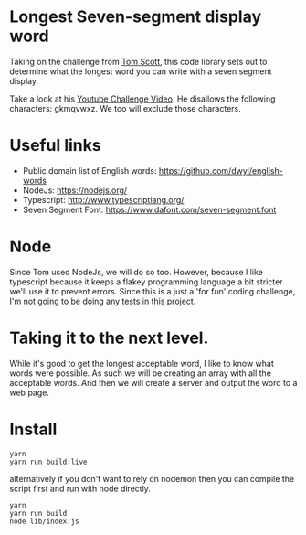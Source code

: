 # Longest Seven-segment display word

Taking on the challenge from [Tom Scott](https://twitter.com/tomscott), this code library sets out to determine what 
the longest word you can write with a seven segment display. 

Take a look at his [Youtube Challenge Video](https://www.youtube.com/watch?v=zp4BMR88260). He disallows the following 
characters: gkmqvwxz. We too will exclude those characters. 

# Useful links

- Public domain list of English words: https://github.com/dwyl/english-words
- NodeJs: https://nodejs.org/
- Typescript: http://www.typescriptlang.org/
- Seven Segment Font: https://www.dafont.com/seven-segment.font

# Node

Since Tom used NodeJs, we will do so too. However, because I like typescript because it keeps a flakey programming 
language a bit stricter we'll use it to prevent errors. Since this is a just a 'for fun' coding challenge, I'm not
going to be doing any tests in this project. 

# Taking it to the next level. 

While it's good to get the longest acceptable word, I like to know what words were possible. As such we will be creating
an array with all the acceptable words. And then we will create a server and output the word to a web page. 

# Install

```
yarn
yarn run build:live
```

alternatively if you don't want to rely on nodemon then you can compile the script first and run with node directly.

```
yarn
yarn run build
node lib/index.js
```